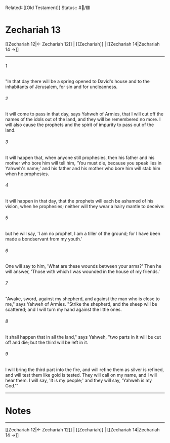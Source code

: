Related::[[Old Testament]]
Status:: #📖/🟥
# Zechariah 13

[[Zechariah 12|← Zechariah 12]] | [[Zechariah]] | [[Zechariah 14|Zechariah 14 →]]
***



###### 1 
"In that day there will be a spring opened to David's house and to the inhabitants of Jerusalem, for sin and for uncleanness. 

###### 2 
It will come to pass in that day, says Yahweh of Armies, that I will cut off the names of the idols out of the land, and they will be remembered no more. I will also cause the prophets and the spirit of impurity to pass out of the land. 

###### 3 
It will happen that, when anyone still prophesies, then his father and his mother who bore him will tell him, 'You must die, because you speak lies in Yahweh's name;' and his father and his mother who bore him will stab him when he prophesies. 

###### 4 
It will happen in that day, that the prophets will each be ashamed of his vision, when he prophesies; neither will they wear a hairy mantle to deceive: 

###### 5 
but he will say, 'I am no prophet, I am a tiller of the ground; for I have been made a bondservant from my youth.' 

###### 6 
One will say to him, 'What are these wounds between your arms?' Then he will answer, 'Those with which I was wounded in the house of my friends.' 

###### 7 
"Awake, sword, against my shepherd, and against the man who is close to me," says Yahweh of Armies. "Strike the shepherd, and the sheep will be scattered; and I will turn my hand against the little ones. 

###### 8 
It shall happen that in all the land," says Yahweh, "two parts in it will be cut off and die; but the third will be left in it. 

###### 9 
I will bring the third part into the fire, and will refine them as silver is refined, and will test them like gold is tested. They will call on my name, and I will hear them. I will say, 'It is my people;' and they will say, 'Yahweh is my God.'"

---
# Notes


***
[[Zechariah 12|← Zechariah 12]] | [[Zechariah]] | [[Zechariah 14|Zechariah 14 →]]
